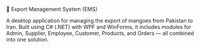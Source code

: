 🚀 Export Management System (EMS)

A desktop application for managing the export of mangoes from Pakistan to Iran. Built using C# (.NET) with WPF and WinForms, it includes modules for Admin, Supplier, Employee, Customer, Products, and Orders — all combined into one solution.

